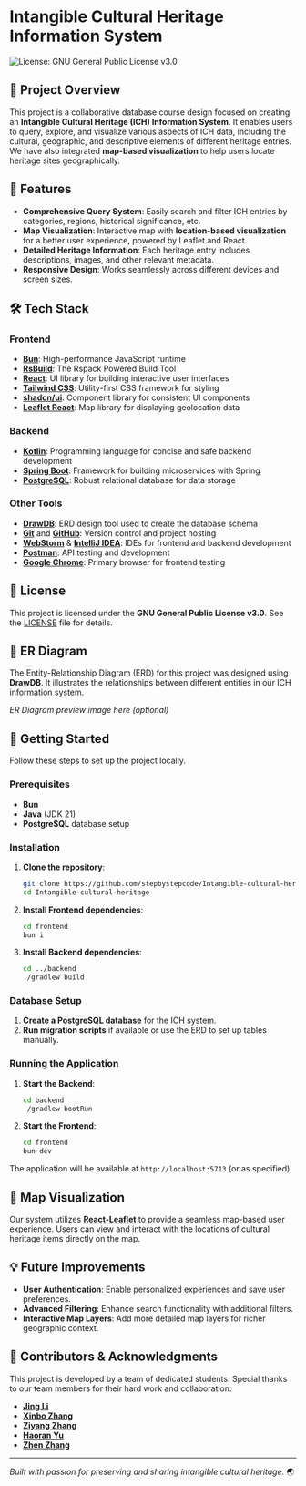 # Intangible Cultural Heritage Information System

![License: GNU General Public License v3.0](https://img.shields.io/badge/License-GNU%20General%20Public%20License%20v3.0-blue.svg)

## 📖 Project Overview

This project is a collaborative database course design focused on creating an **Intangible Cultural Heritage (ICH) Information System**. It enables users to query, explore, and visualize various aspects of ICH data, including the cultural, geographic, and descriptive elements of different heritage entries. We have also integrated **map-based visualization** to help users locate heritage sites geographically.

## 🚀 Features

- **Comprehensive Query System**: Easily search and filter ICH entries by categories, regions, historical significance, etc.
- **Map Visualization**: Interactive map with **location-based visualization** for a better user experience, powered by Leaflet and React.
- **Detailed Heritage Information**: Each heritage entry includes descriptions, images, and other relevant metadata.
- **Responsive Design**: Works seamlessly across different devices and screen sizes.

## 🛠️ Tech Stack

### Frontend

- **[Bun](https://bun.sh/)**: High-performance JavaScript runtime
- **[RsBuild](https://rsbuild.dev/index)**: The Rspack Powered Build Tool
- **[React](https://reactjs.org/)**: UI library for building interactive user interfaces
- **[Tailwind CSS](https://tailwindcss.com/)**: Utility-first CSS framework for styling
- **[shadcn/ui](https://ui.shadcn.dev/)**: Component library for consistent UI components
- **[Leaflet React](https://react-leaflet.js.org/)**: Map library for displaying geolocation data

### Backend

- **[Kotlin](https://kotlinlang.org/)**: Programming language for concise and safe backend development
- **[Spring Boot](https://spring.io/projects/spring-boot)**: Framework for building microservices with Spring
- **[PostgreSQL](https://www.postgresql.org/)**: Robust relational database for data storage

### Other Tools

- **[DrawDB](https://www.drawdb.com/)**: ERD design tool used to create the database schema
- **[Git](https://git-scm.com/)** and **[GitHub](https://github.com/)**: Version control and project hosting
- **[WebStorm](https://www.jetbrains.com/webstorm/)** & **[IntelliJ IDEA](https://www.jetbrains.com/idea/)**: IDEs for frontend and backend development
- **[Postman](https://www.postman.com/)**: API testing and development
- **[Google Chrome](https://www.google.com/chrome/)**: Primary browser for frontend testing

## 📜 License

This project is licensed under the **GNU General Public License v3.0**. See the [LICENSE](./LICENSE) file for details.

## 📐 ER Diagram

The Entity-Relationship Diagram (ERD) for this project was designed using **DrawDB**. It illustrates the relationships between different entities in our ICH information system.

*ER Diagram preview image here (optional)*

## 🔧 Getting Started

Follow these steps to set up the project locally.

### Prerequisites

- **Bun**
- **Java** (JDK 21)
- **PostgreSQL** database setup

### Installation

1. **Clone the repository**:
   ```bash
   git clone https://github.com/stepbystepcode/Intangible-cultural-heritage.git
   cd Intangible-cultural-heritage
   ```

2. **Install Frontend dependencies**:
   ```bash
   cd frontend
   bun i
   ```

3. **Install Backend dependencies**:
   ```bash
   cd ../backend
   ./gradlew build
   ```

### Database Setup

1. **Create a PostgreSQL database** for the ICH system.
2. **Run migration scripts** if available or use the ERD to set up tables manually.

### Running the Application

1. **Start the Backend**:
   ```bash
   cd backend
   ./gradlew bootRun
   ```

2. **Start the Frontend**:
   ```bash
   cd frontend
   bun dev
   ```

The application will be available at `http://localhost:5713` (or as specified).

## 📍 Map Visualization

Our system utilizes [**React-Leaflet**](https://react-leaflet.js.org) to provide a seamless map-based user experience. Users can view and interact with the locations of cultural heritage items directly on the map.

## 💡 Future Improvements

- **User Authentication**: Enable personalized experiences and save user preferences.
- **Advanced Filtering**: Enhance search functionality with additional filters.
- **Interactive Map Layers**: Add more detailed map layers for richer geographic context.

## 🤝 Contributors & Acknowledgments

This project is developed by a team of dedicated students. Special thanks to our team members for their hard work and collaboration:

- **[Jing Li](https://github.com/stepbystepcode)**
- **[Xinbo Zhang]()**
- **[Ziyang Zhang]()**
- **[Haoran Yu]()**
- **[Zhen Zhang]()**

---

*Built with passion for preserving and sharing intangible cultural heritage.* 🌏
